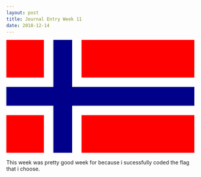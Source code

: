 ```yaml
--- 
layout: post
title: Journal Entry Week 11
date: 2018-12-14
---
```

![Flag Image](/images/flagv2.png)
 
This week was pretty good week for because i sucessfully coded the flag that i choose. 
